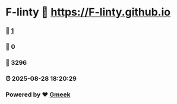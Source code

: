 # F-linty :link: https://F-linty.github.io 
### :page_facing_up: [1](https://F-linty.github.io/tag.html) 
### :speech_balloon: 0 
### :hibiscus: 3296 
### :alarm_clock: 2025-08-28 18:20:29 
### Powered by :heart: [Gmeek](https://github.com/Meekdai/Gmeek)

